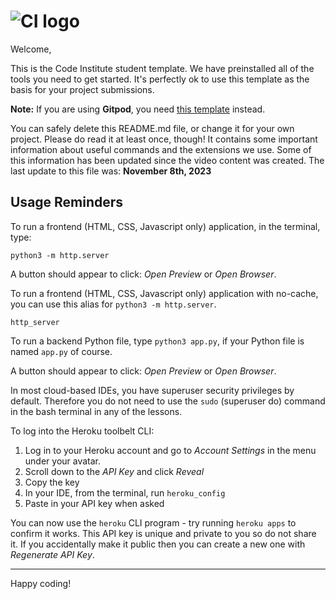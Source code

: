 # ![CI logo](https://codeinstitute.s3.amazonaws.com/fullstack/ci_logo_small.png)

Welcome,

This is the Code Institute student template.  We have preinstalled all of the tools you need to get started. It's perfectly ok to use this template as the basis for your project submissions.

**Note:** If you are using **Gitpod**, you need [this template](https://github.com/Code-Institute-Org/gitpod-full-template) instead.

You can safely delete this README.md file, or change it for your own project. Please do read it at least once, though! It contains some important information about useful commands and the extensions we use. Some of this information has been updated since the video content was created. The last update to this file was: **November 8th, 2023**

## Usage Reminders

To run a frontend (HTML, CSS, Javascript only) application, in the terminal, type:

`python3 -m http.server`

A button should appear to click: _Open Preview_ or _Open Browser_.

To run a frontend (HTML, CSS, Javascript only) application with no-cache, you can use this alias for `python3 -m http.server`.

`http_server`

To run a backend Python file, type `python3 app.py`, if your Python file is named `app.py` of course.

A button should appear to click: _Open Preview_ or _Open Browser_.

In most cloud-based IDEs, you have superuser security privileges by default. Therefore you do not need to use the `sudo` (superuser do) command in the bash terminal in any of the lessons.

To log into the Heroku toolbelt CLI:

1. Log in to your Heroku account and go to _Account Settings_ in the menu under your avatar.
2. Scroll down to the _API Key_ and click _Reveal_
3. Copy the key
4. In your IDE, from the terminal, run `heroku_config`
5. Paste in your API key when asked

You can now use the `heroku` CLI program - try running `heroku apps` to confirm it works. This API key is unique and private to you so do not share it. If you accidentally make it public then you can create a new one with _Regenerate API Key_.

---

Happy coding!
